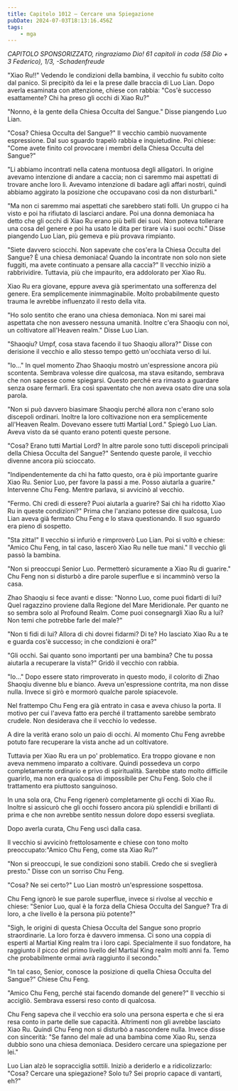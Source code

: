 ```yaml
---
title: Capitolo 1012 – Cercare una Spiegazione
pubDate: 2024-07-03T18:13:16.456Z
tags:
    - mga
---
```



<em>CAPITOLO SPONSORIZZATO, ringraziamo Dio!
61 capitoli in coda (58 Dio + 3 Federico), 1/3,
-Schadenfreude</em>


"Xiao Ru!!" Vedendo le condizioni della bambina, il vecchio fu subito colto dal panico. Si precipitò da lei e la prese dalle braccia di Luo Lian. Dopo averla esaminata con attenzione, chiese con rabbia: "Cos'è successo esattamente? Chi ha preso gli occhi di Xiao Ru?"


"Nonno, è la gente della Chiesa Occulta del Sangue." Disse piangendo Luo Lian.


"Cosa? Chiesa Occulta del Sangue?" Il vecchio cambiò nuovamente espressione. Dal suo sguardo trapelò rabbia e inquietudine. Poi chiese: "Come avete finito col provocare i membri della Chiesa Occulta del Sangue?"


"Li abbiamo incontrati nella catena montuosa degli alligatori. In origine avevamo intenzione di andare a caccia; non ci saremmo mai aspettati di trovare anche loro lì. Avevamo intenzione di badare agli affari nostri, quindi abbiamo aggirato la posizione che occupavano così da non disturbarli."


"Ma non ci saremmo mai aspettati che sarebbero stati folli. Un gruppo ci ha visto e poi ha rifiutato di lasciarci andare. Poi una donna demoniaca ha detto che gli occhi di Xiao Ru erano più belli dei suoi. Non poteva tollerare una cosa del genere e poi ha usato le dita per tirare via i suoi occhi." Disse piangendo Luo Lian, più gemeva e più provava rimpianto.


"Siete davvero sciocchi. Non sapevate che cos'era la Chiesa Occulta del Sangue? È una chiesa demoniaca! Quando la incontrate non solo non siete fuggiti, ma avete continuato a pensare alla caccia?" Il vecchio iniziò a rabbrividire. Tuttavia, più che impaurito, era addolorato per Xiao Ru.


Xiao Ru era giovane, eppure aveva già sperimentato una sofferenza del genere. Era semplicemente inimmaginabile. Molto probabilmente questo trauma le avrebbe influenzato il resto della vita.


"Ho solo sentito che erano una chiesa demoniaca. Non mi sarei mai aspettata che non avessero nessuna umanità. Inoltre c'era Shaoqiu con noi, un coltivatore all'Heaven realm." Disse Luo Lian.


"Shaoqiu? Umpf, cosa stava facendo il tuo Shaoqiu allora?" Disse con derisione il vecchio e allo stesso tempo gettò un'occhiata verso di lui.


"Io..." In quel momento Zhao Shaoqiu mostrò un'espressione ancora più scontenta. Sembrava volesse dire qualcosa, ma stava esitando, sembrava che non sapesse come spiegarsi. Questo perché era rimasto a guardare senza osare fermarli. Era così spaventato che non aveva osato dire una sola parola.


"Non si può davvero biasimare Shaoqiu perché allora non c'erano solo discepoli ordinari. Inoltre la loro coltivazione non era semplicemente all'Heaven Realm. Dovevano essere tutti Martial Lord." Spiegò Luo Lian. Aveva visto da sé quanto erano potenti queste persone.


"Cosa? Erano tutti Martial Lord? In altre parole sono tutti discepoli principali della Chiesa Occulta del Sangue?" Sentendo queste parole, il vecchio divenne ancora più scioccato.


"Indipendentemente da chi ha fatto questo, ora è più importante guarire Xiao Ru. Senior Luo, per favore la passi a me. Posso aiutarla a guarire." Intervenne Chu Feng. Mentre parlava, si avvicinò al vecchio.


"Fermo. Chi credi di essere? Puoi aiutarla a guarire? Sai chi ha ridotto Xiao Ru in queste condizioni?" Prima che l'anziano potesse dire qualcosa, Luo Lian aveva già fermato Chu Feng e lo stava questionando. Il suo sguardo era pieno di sospetto.


"Sta zitta!" Il vecchio si infuriò e rimproverò Luo Lian. Poi si voltò e chiese: "Amico Chu Feng, in tal caso, lascerò Xiao Ru nelle tue mani." Il vecchio gli passò la bambina.


"Non si preoccupi Senior Luo. Permetterò sicuramente a Xiao Ru di guarire." Chu Feng non si disturbò a dire parole superflue e si incamminò verso la casa.


Zhao Shaoqiu si fece avanti e disse: "Nonno Luo, come puoi fidarti di lui? Quel ragazzino proviene dalla Regione del Mare Meridionale. Per quanto ne so sembra solo al Profound Realm. Come puoi consegnargli Xiao Ru a lui? Non temi che potrebbe farle del male?"


"Non ti fidi di lui? Allora di chi dovrei fidarmi? Di te? Ho lasciato Xiao Ru a te e guarda cos'è successo; in che condizioni è ora?"


"Gli occhi. Sai quanto sono importanti per una bambina? Che tu possa aiutarla a recuperare la vista?" Gridò il vecchio con rabbia.


"Io..." Dopo essere stato rimproverato in questo modo, il colorito di Zhao Shaoqiu divenne blu e bianco. Aveva un'espressione contrita, ma non disse nulla. Invece si girò e mormorò qualche parole spiacevole.


Nel frattempo Chu Feng era già entrato in casa e aveva chiuso la porta. Il motivo per cui l'aveva fatto era perché il trattamento sarebbe sembrato crudele. Non desiderava che il vecchio lo vedesse.


A dire la verità erano solo un paio di occhi. Al momento Chu Feng avrebbe potuto fare recuperare la vista anche ad un coltivatore.


Tuttavia per Xiao Ru era un po' problematico. Era troppo giovane e non aveva nemmeno imparato a coltivare. Quindi possedeva un corpo completamente ordinario e privo di spiritualità. Sarebbe stato molto difficile guarirlo, ma non era qualcosa di impossibile per Chu Feng. Solo che il trattamento era piuttosto sanguinoso.


In una sola ora, Chu Feng rigenerò completamente gli occhi di Xiao Ru. Inoltre si assicurò che gli occhi fossero ancora più splendidi e brillanti di prima e che non avrebbe sentito nessun dolore dopo essersi svegliata.


Dopo averla curata, Chu Feng uscì dalla casa.


Il vecchio si avvicinò frettolosamente e chiese con tono molto preoccupato:"Amico Chu Feng, come sta Xiao Ru?"


"Non si preoccupi, le sue condizioni sono stabili. Credo che si sveglierà presto." Disse con un sorriso Chu Feng.


"Cosa? Ne sei certo?" Luo Lian mostrò un'espressione sospettosa.


Chu Feng ignorò le sue parole superflue, invece si rivolse al vecchio e chiese: "Senior Luo, qual è la forza della Chiesa Occulta del Sangue? Tra di loro, a che livello è la persona più potente?"


"Sigh, le origini di questa Chiesa Occulta del Sangue sono proprio straordinarie. La loro forza è davvero immensa. Ci sono una coppia di esperti al Martial King realm tra i loro capi. Specialmente il suo fondatore, ha raggiunto il picco del primo livello del Martial King realm molti anni fa. Temo che probabilmente ormai avrà raggiunto il secondo."


"In tal caso, Senior, conosce la posizione di quella Chiesa Occulta del Sangue?" Chiese Chu Feng.


"Amico Chu Feng, perché stai facendo domande del genere?" Il vecchio si accigliò. Sembrava essersi reso conto di qualcosa.


Chu Feng sapeva che il vecchio era solo una persona esperta e che si era resa conto in parte delle sue capacità. Altrimenti non gli avrebbe lasciato Xiao Ru. Quindi Chu Feng non si disturbò a nascondere nulla. Invece disse con sincerità: "Se fanno del male ad una bambina come Xiao Ru, senza dubbio sono una chiesa demoniaca. Desidero cercare una spiegazione per lei."


 Luo Lian alzò le sopracciglia sottili. Iniziò a deriderlo e a ridicolizzarlo: "Cosa? Cercare una spiegazione? Solo tu? Sei proprio capace di vantarti, eh?"
                                


                                



